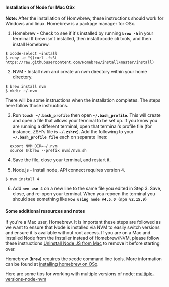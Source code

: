 #### Installation of Node for Mac OSx

**Note:** After the installation of Homwbrew, these instructions should work for  Windows and linux. Homebrew is a package manager for OSx.

 1. Homebrew - Check to see if it's installed by running **`brew -h`** in your terminal
    If brew isn't installed, then install xcode cli tools, and then install Homebrew.

 ```
 $ xcode-select —install
 $ ruby -e "$(curl -fsSL https://raw.githubusercontent.com/Homebrew/install/master/install)
 ```

2. NVM - Install nvm and create an nvm directory within your home directory.

 ```
 $ brew install nvm
 $ mkdir ~/.nvm
 ```

 There will be some instructions when the installation completes. The steps here follow those instructions.

3. Run **`touch ~/.bash_profile`** then open **`~/.bash_profile`**.
   This will create and open a file that allows your terminal to be set up.
   If you know you are running a different terminal, open that terminal's profile file (for instance, ZSH's file is **`~/.zshrc`**).
   Add the following to your **`~/.bash_profile file`** each on separate lines:

```
  export NVM_DIR=~/.nvm
  source $(brew --prefix nvm)/nvm.sh
```

4. Save the file, close your terminal, and restart it.

5. Node.js - Install node, API connect requires version 4.

```
$ nvm install 4
```

6. Add **`nvm use 4`** on a new line to the same file you edited in Step 3. Save, close, and re-open your terminal. When you repoen
the terminal you should see  something like **`Now using node v4.5.0 (npm v2.15.9)`**

#### Some additional resources and notes

If you're a Mac user, Homebrew. It is important these steps are followed as we want to ensure that Node is installed via NVM to easily switch versions and ensure it is available without root access. If you are on a Mac and installed Node from the installer instead of Homebrew/NVM, please follow these instructions [Uninstall Node JS from Mac](http://benznext.com/completely-uninstall-node-js-from-mac-os-x/) to remove it before starting over.

Homebrew (**`brew`**) requires the xcode command line tools. More information can be found at [installing homebrew on OSx](https://coolestguidesontheplanet.com/installing-homebrew-on-os-x-el-capitan-10-11-package-manager-for-unix-apps/).

Here are some tips for working with multiple versions of node: [multiple-versions-node-nvm](https://www.sitepoint.com/quick-tip-multiple-versions-node-nvm/)


